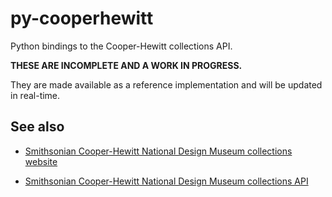 py-cooperhewitt
==

Python bindings to the Cooper-Hewitt collections API.

**THESE ARE INCOMPLETE AND A WORK IN PROGRESS.**

They are made available as a reference implementation and will be updated in
real-time.

See also
--

* [Smithsonian Cooper-Hewitt National Design Museum collections website](https://collection.cooperhewitt.org/)

* [Smithsonian Cooper-Hewitt National Design Museum collections API](https://collection.cooperhewitt.org/api/)


